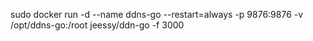 

sudo docker run -d --name ddns-go --restart=always -p 9876:9876 -v /opt/ddns-go:/root jeessy/ddn-go -f 3000